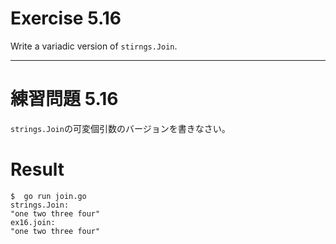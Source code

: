 # Exercise 5.16
Write a variadic version of `stirngs.Join`.

---
# 練習問題 5.16
`strings.Join`の可変個引数のバージョンを書きなさい。

# Result

```
$  go run join.go
strings.Join:
"one two three four"
ex16.join:
"one two three four"
````
